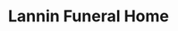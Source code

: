 ---
title: "Lannin Funeral Home"
url: /smiths-falls/lannin-funeral-home/
shop: funeral directors
---